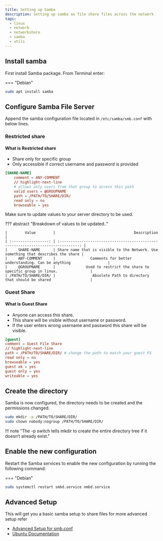 ```yaml
---
title: Setting up Samba
description: Setting up samba as file share files across the network
tags:
  - linux
  - network
  - networkshare
  - samba
  - utils
---
```


## Install samba

First install Samba package. From Terminal enter:

=== "Debian"

```bash
sudo apt install samba
```

## Configure Samba File Server

Append the samba configuration file located in `/etc/samba/smb.conf` with below lines.

### Restricted share

#### What is Restricted share

- Share only for specific group
- Only accessible if correct username and password is provided

```conf title="/etc/samba/smb.conf"
[SHARE-NAME]
    comment = ANY-COMMENT
    // highlight-next-line
    # allows only users from that group to access this path
    valid users = @GROUPNAME
    path = /PATH/TO/SHARE/DIR/
    read only = no
    browseable = yes
```

Make sure to update values to your server directory to be used.

??? abstract "Breakdown of values to be updated.."

    |        Value        |                                    Description                                    |
    | :-----------------: | :-------------------------------------------------------------------------------: |
    |     SHARE-NAME      | Share name that is visible to the Network. Use something that describes the share |
    |     ANY-COMMENT     |                Comments for better understanding. Can be anything                 |
    |     @GROUPNAME      |              Used to restrict the share to specific group in linux.               |
    | /PATH/TO/SHARE/DIR/ |                 Absolete Path to directory that should be shared                  |

### Guest Share

#### What is Guest Share

- Anyone can access this share.
- This share will be visible without username or password.
- If the user enters wrong username and password this share will be visible.

```conf title="/etc/samba/smb.conf"
[guest]
comment = Guest File Share
// highlight-next-line
path = /PATH/TO/SHARE/DIR/ # change the path to match your guest FS
read only = no
browseable = yes
guest ok = yes
guest only = yes
writeable = yes
```

## Create the directory

Samba is now configured, the directory needs to be created and the permissions changed.

```bash
sudo mkdir -p /PATH/TO/SHARE/DIR/
sudo chown nobody:nogroup /PATH/TO/SHARE/DIR/
```

!!! note "The -p switch tells mkdir to create the entire directory tree if it doesn’t already exist."

## Enable the new configuration

Restart the Samba services to enable the new configuration by running the following command:

=== "Debian"

```bash
sudo systemctl restart smbd.service nmbd.service
```

</TabItem>
</Tabs>

## Advanced Setup

This will get you a basic samba setup to share files for more advanced setup refer

- [Advanced Setup for smb.conf](https://www.samba.org/samba/docs/current/man-html/smb.conf.5.html)
- [Ubuntu Documentation](https://help.ubuntu.com/community/Samba)

